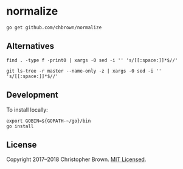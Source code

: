 # normalize

    go get github.com/chbrown/normalize


## Alternatives

    find . -type f -print0 | xargs -0 sed -i '' 's/[[:space:]]*$//'

    git ls-tree -r master --name-only -z | xargs -0 sed -i '' 's/[[:space:]]*$//'


## Development

To install locally:

    export GOBIN=${GOPATH-~/go}/bin
    go install


## License

Copyright 2017–2018 Christopher Brown.
[MIT Licensed](https://chbrown.github.io/licenses/MIT/#2017-2018).
